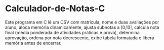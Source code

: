 # Calculador-de-Notas-C
Este programa em C lê um CSV com matrícula, nome e duas avaliações por aluno, aloca memória dinamicamente, ajusta subnotas a [0,10], calcula nota final (média ponderada de atividades práticas e prova), determina aprovação, ordena por nota decrescente, exibe tabela formatada e libera memória antes de encerrar.

